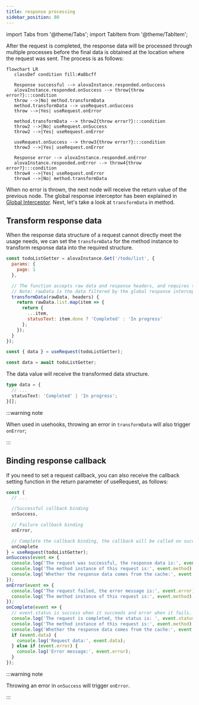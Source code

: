 ```yaml
---
title: response processing
sidebar_position: 80
---
```


import Tabs from '@theme/Tabs';
import TabItem from '@theme/TabItem';

After the request is completed, the response data will be processed through multiple processes before the final data is obtained at the location where the request was sent. The process is as follows:

```mermaid
flowchart LR
   classDef condition fill:#a8bcff

   Response successful --> alovaInstance.responded.onSuccess
   alovaInstance.responded.onSuccess --> throw{throw error?}:::condition
   throw -->|No| method.transformData
   method.transformData --> useRequest.onSuccess
   throw -->|Yes| useRequest.onError

   method.transformData --> throw2{throw error?}:::condition
   throw2 -->|No| useRequest.onSuccess
   throw2 -->|Yes| useRequest.onError

   useRequest.onSuccess --> throw3{throw error?}:::condition
   throw3 -->|Yes| useRequest.onError

   Response error --> alovaInstance.responded.onError
   alovaInstance.responded.onError --> throw4{throw error?}:::condition
   throw4 -->|Yes| useRequest.onError
   throw4 -->|No| method.transformData
```

When no error is thrown, the next node will receive the return value of the previous node. The global response interceptor has been explained in [Global Interceptor](/tutorial/getting-started/global-interceptor). Next, let's take a look at `transformData` in method.

## Transform response data

When the response data structure of a request cannot directly meet the usage needs, we can set the `transformData` for the method instance to transform response data into the required structure.

```javascript
const todoListGetter = alovaInstance.Get('/todo/list', {
  params: {
    page: 1
  },

  // The function accepts raw data and response headers, and requires the transformed data to be returned, which will be assigned to the data state.
  // Note: rawData is the data filtered by the global response interceptor (if it is set). For the configuration of the response interceptor, please refer to the [Setting the Global Response Interceptor] chapter.
  transformData(rawData, headers) {
    return rawData.list.map(item => {
      return {
        ...item,
        statusText: item.done ? 'Completed' : 'In progress'
      };
    });
  }
});
```

<Tabs>
<TabItem value="1" label="useRequest">

```javascript
const { data } = useRequest(todoListGetter);
```

</TabItem>
<TabItem value="2" label="method">

```javascript
const data = await todoListGetter;
```

</TabItem>
</Tabs>

The data value will receive the transformed data structure.

```typescript
type data = {
  // ...
  statusText: 'Completed' | 'In progress';
}[];
```

:::warning note

When used in usehooks, throwing an error in `transformData` will also trigger `onError`;

:::

## Binding response callback

If you need to set a request callback, you can also receive the callback setting function in the return parameter of useRequest, as follows:

```javascript
const {
  // ...

  //Successful callback binding
  onSuccess,

  // Failure callback binding
  onError,

  // Complete the callback binding, the callback will be called on success or failure
  onComplete
} = useRequest(todoListGetter);
onSuccess(event => {
  console.log('The request was successful, the response data is:', event.data);
  console.log('The method instance of this request is:', event.method);
  console.log('Whether the response data comes from the cache:', event.fromCache);
});
onError(event => {
  console.log('The request failed, the error message is:', event.error);
  console.log('The method instance of this request is:', event.method);
});
onComplete(event => {
  // event.status is success when it succeeds and error when it fails.
  console.log('The request is completed, the status is: ', event.status);
  console.log('The method instance of this request is:', event.method);
  console.log('Whether the response data comes from the cache:', event.fromCache);
  if (event.data) {
    console.log('Request data:', event.data);
  } else if (event.error) {
    console.log('Error message:', event.error);
  }
});
```

:::warning note

Throwing an error in `onSuccess` will trigger `onError`.

:::

